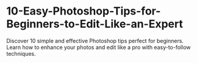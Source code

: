 # 10-Easy-Photoshop-Tips-for-Beginners-to-Edit-Like-an-Expert
Discover 10 simple and effective Photoshop tips perfect for beginners. Learn how to enhance your photos and edit like a pro with easy-to-follow techniques.
